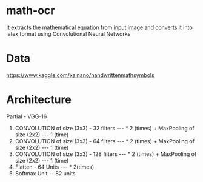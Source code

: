 # math-ocr
It extracts the mathematical equation from input image and converts it into latex format using Convolutional Neural Networks 

# Data
https://www.kaggle.com/xainano/handwrittenmathsymbols

# Architecture
Partial - VGG-16 
1. CONVOLUTION of size (3x3) - 32 filters  --- * 2 (times) + MaxPooling of size (2x2) --- 1 (time)
2. CONVOLUTION of size (3x3) - 64 filters  --- * 2 (times) + MaxPooling of size (2x2) --- 1 (time)
3. CONVOLUTION of size (3x3) - 128 filters  --- * 2 (times) + MaxPooling of size (2x2) --- 1 (time)
4. Flatten - 64 Units --- * 2(times)
5. Softmax Unit -- 82 units
